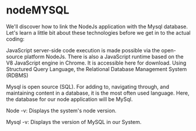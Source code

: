 # nodeMYSQL
We'll discover how to link the NodeJs application with the Mysql database. Let's learn a little bit about these technologies before we get in to the actual coding:

JavaScript server-side code execution is made possible via the open-source platform NodeJs. 
There is also a JavaScript runtime based on the V8 JavaScript engine in Chrome. It is accessible here for download.  Using Structured Query Language, the Relational Database Management System (RDBMS) 

Mysql is open source (SQL). For adding to, navigating through, and maintaining content in a database, it is the most often used language. Here, the database for our node application will be MySql.  

Node -v: Displays the system's node version.  

Mysql -v: Displays the version of MySQL in our System.
